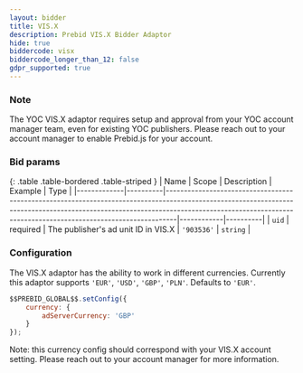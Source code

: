 ```yaml
---
layout: bidder
title: VIS.X
description: Prebid VIS.X Bidder Adaptor
hide: true
biddercode: visx
biddercode_longer_than_12: false
gdpr_supported: true
---
```


### Note
The YOC VIS.X adaptor requires setup and approval from your YOC account manager team, even for existing YOC publishers. Please reach out to your account manager to enable Prebid.js for your account.

### Bid params

{: .table .table-bordered .table-striped }
| Name        | Scope    | Description                                                                                                                                                                                                                                 | Example    | Type     |
|-------------|----------|---------------------------------------------------------------------------------------------------------------------------------------------------------------------------------------------------------------------------------------------|------------|----------|
| `uid`       | required | The publisher's ad unit ID in VIS.X                                                                                                                                                                                                         | `'903536'` | `string` |

### Configuration

The VIS.X adaptor has the ability to work in different currencies. Currently this adaptor supports `'EUR'`, `'USD'`, `'GBP'`, `'PLN'`. Defaults to `'EUR'`.

```javascript
$$PREBID_GLOBAL$$.setConfig({
    currency: {
        adServerCurrency: 'GBP'
    }
});
```
Note: this currency config should correspond with your VIS.X account setting. Please reach out to your account manager for more information.
